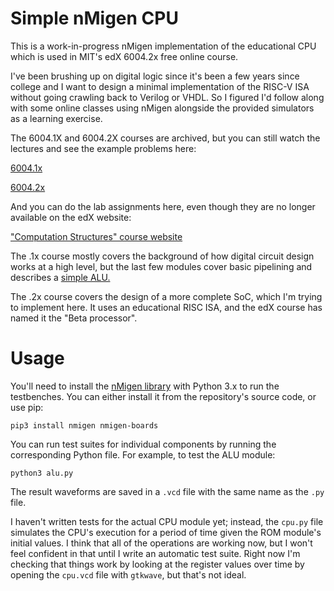 # Simple nMigen CPU

This is a work-in-progress nMigen implementation of the educational CPU which is used in MIT's edX 6004.2x free online course.

I've been brushing up on digital logic since it's been a few years since college and I want to design a minimal implementation of the RISC-V ISA without going crawling back to Verilog or VHDL. So I figured I'd follow along with some online classes using nMigen alongside the provided simulators as a learning exercise.

The 6004.1X and 6004.2X courses are archived, but you can still watch the lectures and see the example problems here:

[6004.1x](https://courses.edx.org/courses/course-v1:MITx+6.004.1x_3+3T2016/course/)

[6004.2x](https://courses.edx.org/courses/course-v1:MITx+6.004.2x_2+3T2016/course/)


And you can do the lab assignments here, even though they are no longer available on the edX website:

["Computation Structures" course website](https://computationstructures.org/)

The .1x course mostly covers the background of how digital circuit design works at a high level, but the last few modules cover basic pipelining and describes a [simple ALU.](https://github.com/WRansohoff/nmigen_alu_test)

The .2x course covers the design of a more complete SoC, which I'm trying to implement here. It uses an educational RISC ISA, and the edX course has named it the "Beta processor".

# Usage

You'll need to install the [nMigen library](https://github.com/m-labs/nmigen/) with Python 3.x to run the testbenches. You can either install it from the repository's source code, or use pip:

    pip3 install nmigen nmigen-boards

You can run test suites for individual components by running the corresponding Python file. For example, to test the ALU module:

    python3 alu.py

The result waveforms are saved in a `.vcd` file with the same name as the `.py` file.

I haven't written tests for the actual CPU module yet; instead, the `cpu.py` file simulates the CPU's execution for a period of time given the ROM module's initial values. I think that all of the operations are working now, but I won't feel confident in that until I write an automatic test suite. Right now I'm checking that things work by looking at the register values over time by opening the `cpu.vcd` file with `gtkwave`, but that's not ideal.
